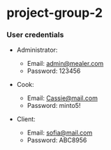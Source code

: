 # project-group-2

### User credentials
* Administrator: 
  * Email: admin@mealer.com
  * Password: 123456

* Cook: 
  * Email: Cassie@mail.com
  * Password: minto5!

* Client: 
  * Email: sofia@mail.com
  * Password: ABC8956
